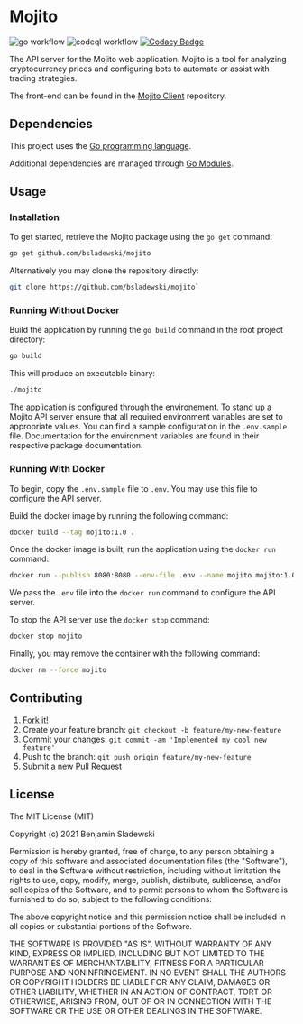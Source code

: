 # Mojito

![go workflow](https://github.com/bsladewski/mojito/workflows/Go/badge.svg)
![codeql workflow](https://github.com/bsladewski/mojito/workflows/CodeQL/badge.svg)
[![Codacy Badge](https://app.codacy.com/project/badge/Grade/113955b3694a4d26962cf5c6ba40a142)](https://www.codacy.com/gh/bsladewski/mojito/dashboard?utm_source=github.com&amp;utm_medium=referral&amp;utm_content=bsladewski/mojito&amp;utm_campaign=Badge_Grade)

The API server for the Mojito web application. Mojito is a tool for analyzing
cryptocurrency prices and configuring bots to automate or assist with trading
strategies.

The front-end can be found in the [Mojito Client](https://github.com/bsladewski/mojito-client) repository.

## Dependencies

This project uses the [Go programming language](https://golang.org/dl/).

Additional dependencies are managed through [Go Modules](https://blog.golang.org/using-go-modules).

## Usage

### Installation

To get started, retrieve the Mojito package using the `go get` command:

```sh
go get github.com/bsladewski/mojito
```

Alternatively you may clone the repository directly:

```sh
git clone https://github.com/bsladewski/mojito`
```

### Running Without Docker

Build the application by running the `go build` command in the root project directory:

```sh
go build
```

This will produce an executable binary:

```sh
./mojito
```

The application is configured through the environement. To stand up a Mojito API server ensure that all required environment variables are set to appropriate values. You can find a sample configuration in the `.env.sample` file. Documentation for the environment variables are found in their respective package documentation.

### Running With Docker

To begin, copy the `.env.sample` file to `.env`. You may use this file to configure the API server.

Build the docker image by running the following command:

```sh
docker build --tag mojito:1.0 .
```

Once the docker image is built, run the application using the `docker run` command:

```sh
docker run --publish 8080:8080 --env-file .env --name mojito mojito:1.0
```

We pass the `.env` file into the `docker run` command to configure the API server.

To stop the API server use the `docker stop` command:

```sh
docker stop mojito
```

Finally, you may remove the container with the following command:

```sh
docker rm --force mojito
```

## Contributing

1.  [Fork it!](https://github.com/bsladewski/mojito/fork)
2.  Create your feature branch: `git checkout -b feature/my-new-feature`
3.  Commit your changes: `git commit -am 'Implemented my cool new feature'`
4.  Push to the branch: `git push origin feature/my-new-feature`
5.  Submit a new Pull Request

## License

The MIT License (MIT)

Copyright (c) 2021 Benjamin Sladewski

Permission is hereby granted, free of charge, to any person obtaining a copy of this software and associated documentation files (the "Software"), to deal in the Software without restriction, including without limitation the rights to use, copy, modify, merge, publish, distribute, sublicense, and/or sell copies of the Software, and to permit persons to whom the Software is furnished to do so, subject to the following conditions:

The above copyright notice and this permission notice shall be included in all copies or substantial portions of the Software.

THE SOFTWARE IS PROVIDED "AS IS", WITHOUT WARRANTY OF ANY KIND, EXPRESS OR IMPLIED, INCLUDING BUT NOT LIMITED TO THE WARRANTIES OF MERCHANTABILITY, FITNESS FOR A PARTICULAR PURPOSE AND NONINFRINGEMENT. IN NO EVENT SHALL THE AUTHORS OR COPYRIGHT HOLDERS BE LIABLE FOR ANY CLAIM, DAMAGES OR OTHER LIABILITY, WHETHER IN AN ACTION OF CONTRACT, TORT OR OTHERWISE, ARISING FROM, OUT OF OR IN CONNECTION WITH THE SOFTWARE OR THE USE OR OTHER DEALINGS IN THE SOFTWARE.
